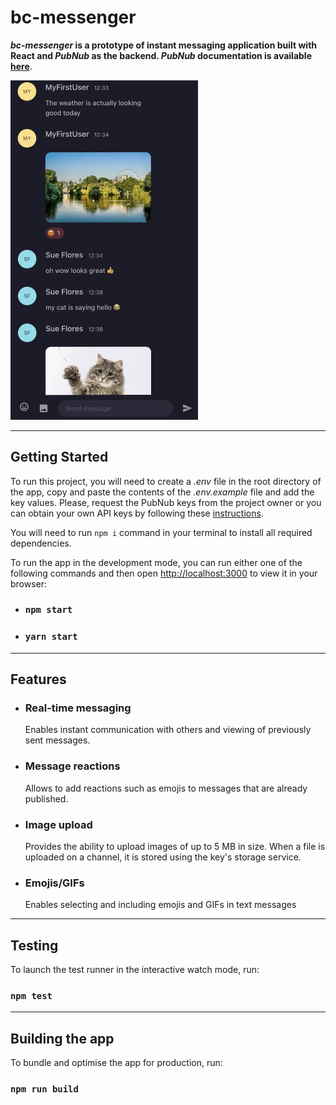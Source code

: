 # bc-messenger

**_bc-messenger_ is a prototype of instant messaging application built with React and _PubNub_ as the backend. _PubNub_ documentation is available [here](https://www.pubnub.com/docs/sdks/javascript)**.

<style>
  img {
    width: 300px;
    height: auto;
  }
</style>

![App demo image](./src/assets/demo.jpg)

---

## Getting Started

To run this project, you will need to create a _.env_ file in the root directory of the app, copy and paste the contents of the _.env.example_ file and add the key values. Please, request the PubNub keys from the project owner or you can obtain your own API keys by following these [instructions](https://www.pubnub.com/how-to/admin-portal-create-keys/).

You will need to run `npm i` command in your terminal to install all required dependencies.

To run the app in the development mode, you can run either one of the following commands and then open [http://localhost:3000](http://localhost:3000) to view it in your browser:

- ### `npm start`
- ### `yarn start`

---

## Features

- ### Real-time messaging
  Enables instant communication with others and viewing of previously sent messages.
- ### Message reactions
  Allows to add reactions such as emojis to messages that are already published.
- ### Image upload
  Provides the ability to upload images of up to 5 MB in size. When a file is uploaded on a channel, it is stored using the key's storage service.
- ### Emojis/GIFs
  Enables selecting and including emojis and GIFs in text messages

---

## Testing

To launch the test runner in the interactive watch mode, run:

### `npm test`

---

## Building the app

To bundle and optimise the app for production, run:

### `npm run build`
